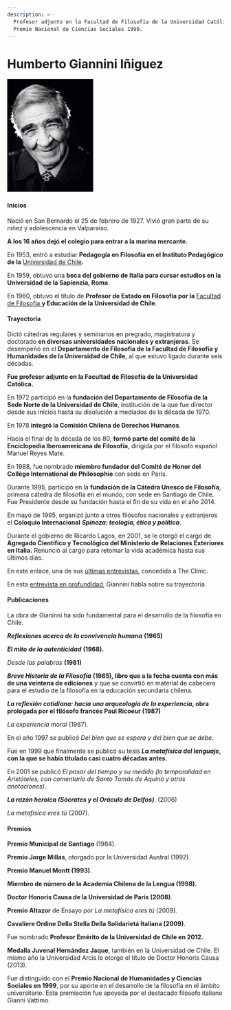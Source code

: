 ```yaml
---
description: >-
  Profesor adjunto en la Facultad de Filosofía de la Universidad Católica.
  Premio Nacional de Ciencias Sociales 1999.
---
```


# Humberto Giannini Iñiguez

![Humberto Giannini I&#xF1;iguez. Foto: Facultad Filosof&#xED;a Universidad de Chile.](../../.gitbook/assets/giannini.jpg)

#### Inicios

Nació en San Bernardo el 25 de febrero de 1927. Vivió gran parte de su niñez y adolescencia en Valparaíso.

**A los 16 años dejó el colegio para entrar a la marina mercante.**

En 1953, entró a estudiar **Pedagogía en Filosofía en el Instituto Pedagógico de la** [Universidad de Chile](http://www.humbertogiannini.uchile.cl/)**.**

En 1959, obtuvo una **beca del gobierno de Italia para cursar estudios en la Universidad de la Sapienzia, Roma**.

En 1960, obtuvo el título de **Profesor de Estado en Filosofía por la** [Facultad de Filosofía ](http://www.filosofia.uchile.cl/humberto-giannini/117103/biografia)**y Educación de la Universidad de Chile**.

#### Trayectoria

Dictó cátedras regulares y seminarios en pregrado, magistratura y doctorado **en diversas universidades nacionales y extranjeras**. Se desempeñó en el **Departamento de Filosofía de la Facultad de Filosofía y Humanidades de la Universidad de Chile**, al que estuvo ligado durante seis décadas.

**Fue profesor adjunto en la Facultad de Filosofía de la Universidad Católica.**

En 1972 participó en la **fundación del Departamento de Filosofía de la Sede Norte de la Universidad de Chile**, institución de la que fue director desde sus inicios hasta su disolución a mediados de la década de 1970.

En 1978 **integró la Comisión Chilena de Derechos Humanos**.

Hacia el final de la década de los 80, **formó parte del comité de la Enciclopedia Iberoamericana de Filosofía**, dirigida por el filósofo español Manuel Reyes Mate.

En 1988, fue nombrado **miembro fundador del Comité de Honor del Collège International de Philosophie** con sede en París.

Durante 1995, participó en la **fundación de la Cátedra Unesco de Filosofía**, primera cátedra de filosofía en el mundo, con sede en Santiago de Chile. Fue Presidente desde su fundación hasta el fin de su vida en el año 2014.

En mayo de 1995, organizó junto a otros filósofos nacionales y extranjeros el **Coloquio Internacional** _**Spinoza: teología, ética y política**_. 

Durante el gobierno de Ricardo Lagos, en 2001, se le otorgó el cargo de **Agregado Científico y Tecnológico del Ministerio de Relaciones Exteriores en Italia.** Renunció al cargo para retomar la vida académica hasta sus últimos días.

En este enlace, una de sus [últimas entrevistas](https://www.theclinic.cl/2014/12/11/ultima-conversacion-con-humberto-giannini-sigo-pensando-en-socrates-padre-del-dialogo-callejero/), concedida a The Clinic.

En esta [entrevista en profundidad](http://www.arcoiris.tv/scheda/es/177/), Giannini habla sobre su trayectoria.

#### Publicaciones

La obra de Gianinni ha sido fundamental para el desarrollo de la filosofía en Chile.

_**Reflexiones acerca de la convivencia humana**_ **\(1965\)**

_**El mito de la autenticidad**_ **\(1968\).** 

_Desde las palabras_ **\(1981\)**

_**Breve Historia de la Filosofía**_ **\(1985\), libro que a la fecha cuenta con más de una veintena de ediciones** y que se convirtió en material de cabecera para el estudio de la filosofía en la educación secundaria chilena.

_**La reflexión cotidiana: hacia una arqueología de la experiencia**_**, obra prologada por el filósofo francés Paul Ricoeur \(1987\)**

_La experiencia moral_ \(1987\).

En el año 1997 se publicó _Del bien que se espera y del bien que se debe_.

Fue en 1999 que finalmente se publicó su tesis _**La metafísica del lenguaje**_**, con la que se había titulado casi cuatro décadas antes.** 

En 2001 se publicó _El pasar del tiempo y su medida \(la temporalidad en Aristóteles, con comentario de Santo Tomás de Aquino y otras anotaciones\)_.

_**La razón heroica \(Sócrates y el Oráculo de Delfos\)**_. \(2006\)

_La metafísica eres tú_ \(2007\).

#### Premios

**Premio Municipal de Santiago** \(1984\).

**Premio Jorge Millas**, otorgado por la Universidad Austral \(1992\).

**Premio Manuel Montt \(1993\)**.

**Miembro de número de la Academia Chilena de la Lengua \(1998\).**

**Doctor Honoris Causa de la Universidad de París \(2008\)**_._ 

**Premio Altazor** de Ensayo por _La metafísica eres tú_ \(2009\)_._

**Cavaliere Ordine Della Stella Della Solidarietá Italiana \(2009\)**. 

Fue nombrado **Profesor Emérito de la Universidad de Chile en 2012.**

**Medalla Juvenal Hernández Jaque**, también en la Universidad de Chile. El mismo año la Universidad Arcis le otorgó el título de Doctor Honoris Causa \(2013\).

Fue distinguido con el **Premio Nacional de Humanidades y Ciencias Sociales en 1999**, por su aporte en el desarrollo de la filosofía en el ámbito universitario. Esta premiación fue apoyada por el destacado filósofo italiano Gianni Vattimo.

#### 



